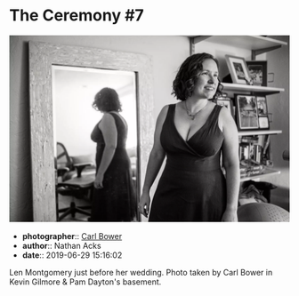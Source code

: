 # The Ceremony \#7

![Len Montgomery just before her wedding](assets/2019-06-29-set-1-the-ceremony-07.webp)

* **photographer**:: [Carl Bower](https://carlbowerphotos.com)
* **author**:: Nathan Acks
* **date**:: 2019-06-29 15:16:02

Len Montgomery just before her wedding. Photo taken by Carl Bower in Kevin Gilmore & Pam Dayton's basement.
